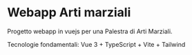 # Webapp Arti marziali

Progetto webapp in vuejs per una Palestra di Arti Marziali.

Tecnologie fondamentali: Vue 3 + TypeScript + Vite + Tailwind
